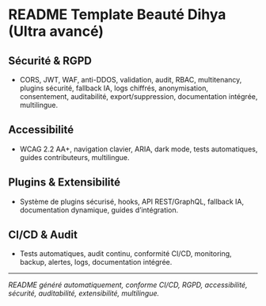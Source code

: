# README Template Beauté Dihya (Ultra avancé)

## Sécurité & RGPD
- CORS, JWT, WAF, anti-DDOS, validation, audit, RBAC, multitenancy, plugins sécurité, fallback IA, logs chiffrés, anonymisation, consentement, auditabilité, export/suppression, documentation intégrée, multilingue.

## Accessibilité
- WCAG 2.2 AA+, navigation clavier, ARIA, dark mode, tests automatiques, guides contributeurs, multilingue.

## Plugins & Extensibilité
- Système de plugins sécurisé, hooks, API REST/GraphQL, fallback IA, documentation dynamique, guides d’intégration.

## CI/CD & Audit
- Tests automatiques, audit continu, conformité CI/CD, monitoring, backup, alertes, logs, documentation intégrée.

---

*README généré automatiquement, conforme CI/CD, RGPD, accessibilité, sécurité, auditabilité, extensibilité, multilingue.*
